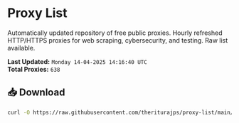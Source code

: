 # Proxy List

Automatically updated repository of free public proxies. Hourly refreshed HTTP/HTTPS proxies for web scraping, cybersecurity, and testing. Raw list available.

**Last Updated:** `Monday 14-04-2025 14:16:40 UTC`  
**Total Proxies:** `638`

## 📥 Download
```bash
curl -O https://raw.githubusercontent.com/theriturajps/proxy-list/main/proxies.txt
